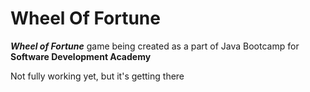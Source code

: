 # Wheel Of Fortune
***Wheel of Fortune*** game being created as a part of Java Bootcamp for __Software Development Academy__

Not fully working yet, but it's getting there
